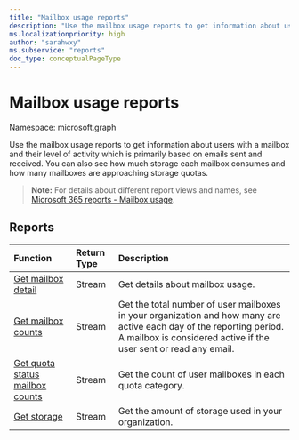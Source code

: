 ```yaml
---
title: "Mailbox usage reports"
description: "Use the mailbox usage reports to get information about users with a mailbox and their level of activity which is primarily based on emails sent and received. You can also see how much storage each mailbox consumes and how many mailboxes are approaching storage quotas."
ms.localizationpriority: high
author: "sarahwxy"
ms.subservice: "reports"
doc_type: conceptualPageType
---
```


# Mailbox usage reports

Namespace: microsoft.graph

Use the mailbox usage reports to get information about users with a mailbox and their level of activity which is primarily based on emails sent and received. You can also see how much storage each mailbox consumes and how many mailboxes are approaching storage quotas.

> **Note:** For details about different report views and names, see [Microsoft 365 reports - Mailbox usage](https://support.office.com/client/Mailbox-usage-beffbe01-ce2d-4614-9ae5-7898868e2729).

## Reports

| Function                                 | Return Type | Description                              |
| :--------------------------------------- | :---------- | :--------------------------------------- |
| [Get mailbox detail](../api/reportroot-getmailboxusagedetail.md) | Stream      | Get details about mailbox usage.         |
| [Get mailbox counts](../api/reportroot-getmailboxusagemailboxcounts.md) | Stream      | Get the total number of user mailboxes in your organization and how many are active each day of the reporting period. A mailbox is considered active if the user sent or read any email. |
| [Get quota status mailbox counts](../api/reportroot-getmailboxusagequotastatusmailboxcounts.md) | Stream      | Get the count of user mailboxes in each quota category. |
| [Get storage](../api/reportroot-getmailboxusagestorage.md) | Stream      | Get the amount of storage used in your organization. |

